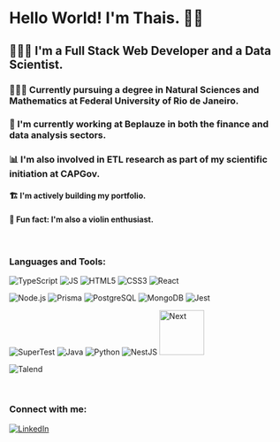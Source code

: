 # Hello World! I'm Thais. 👋🏽

## 👩🏾‍💻 I'm a Full Stack Web Developer and a Data Scientist. <br />

### 👩🏾‍🔬 Currently pursuing a degree in Natural Sciences and Mathematics at Federal University of Rio de Janeiro. <br />
### 🏢 I'm currently working at Beplauze in both the finance and data analysis sectors. <br />
### 📊 I'm also involved in ETL research as part of my scientific initiation at CAPGov. <br />
#### 🏗 I'm actively building my portfolio. <br />
#### 🎻 Fun fact: I'm also a violin enthusiast. <br />

<br />

### Languages and Tools:
<p align="left">
  <img alt="TypeScript" src="https://img.shields.io/badge/TypeScript-007ACC?style=for-the-badge&logo=typescript&logoColor=white" />
  <img alt="JS" src="https://img.shields.io/badge/JavaScript-323330?style=for-the-badge&logo=javascript&logoColor=F7DF1E" />
  <img alt="HTML5" src="https://img.shields.io/badge/HTML5-E34F26?style=for-the-badge&logo=html5&logoColor=white" />
  <img alt="CSS3" src="https://img.shields.io/badge/CSS3-1572B6?style=for-the-badge&logo=css3&logoColor=white" />
  <img alt="React" src="https://img.shields.io/badge/React-20232A?style=for-the-badge&logo=react&logoColor=61DAFB" />
</p>
<p align="left">
  <img alt="Node.js" src="https://img.shields.io/badge/Node.js-43853D?style=for-the-badge&logo=node.js&logoColor=white" />
  <img alt="Prisma" src="https://img.shields.io/badge/Prisma-1B222D?style=for-the-badge&logo=prisma&logoColor=white" />
  <img alt="PostgreSQL" src="https://img.shields.io/badge/PostgreSQL-336791?style=for-the-badge&logo=postgresql&logoColor=white" />
  <img alt="MongoDB" src="https://img.shields.io/badge/MongoDB-4EA94B?style=for-the-badge&logo=mongodb&logoColor=white" />
  <img alt="Jest" src="https://img.shields.io/badge/Jest-C21325?style=for-the-badge&logo=jest&logoColor=white" />
</p>
<p align="left">
  <img alt="SuperTest" src="https://img.shields.io/badge/SuperTest-1686C5?style=for-the-badge&logo=node.js&logoColor=white" />
  <img alt="Java" src="https://img.shields.io/badge/Java-ED8B00?style=for-the-badge&logo=openjdk&logoColor=white" />
  <img alt="Python" src="https://img.shields.io/badge/Python-3776AB?style=for-the-badge&logo=python&logoColor=white" />
  <img alt="NestJS" src="https://img.shields.io/badge/nestjs-%23E0234E.svg?style=for-the-badge&logo=nestjs&logoColor=white" />
  <img alt="Next" width="81" src="https://img.shields.io/badge/Next-black?style=for-the-badge&logo=next.js&logoColor=white" />
</p>
<p align="left">
 <img alt="Talend" src="https://img.shields.io/badge/Talend-FF6D70?style=for-the-badge&logo=Talend&logoColor=white" />
</p>

<br />

### Connect with me:

[![LinkedIn](https://img.shields.io/badge/LinkedIn-0077B5?style=for-the-badge&logo=linkedin&logoColor=white)](https://www.linkedin.com/in/thaisfreis/)
